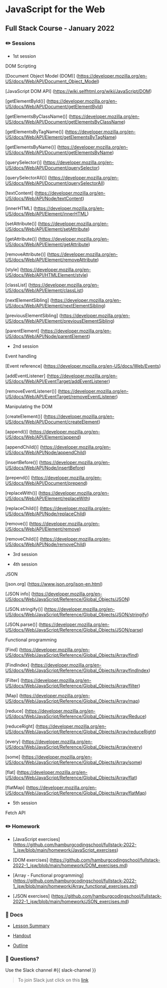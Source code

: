 # JavaScript for the Web
## Full Stack Course - January 2022

### ✏️ Sessions

- 1st session

DOM Scripting

[Document Object Model (DOM)] (https://developer.mozilla.org/en-US/docs/Web/API/Document_Object_Model)

[JavaScript DOM API] (https://wiki.selfhtml.org/wiki/JavaScript/DOM)


[getElementById()] (https://developer.mozilla.org/en-US/docs/Web/API/Document/getElementById)

[getElementsByClassName()] (https://developer.mozilla.org/en-US/docs/Web/API/Document/getElementsByClassName)

[getElementsByTagName()] (https://developer.mozilla.org/en-US/docs/Web/API/Element/getElementsByTagName)

[getElementsByName()] (https://developer.mozilla.org/en-US/docs/Web/API/Document/getElementsByName)


[querySelector()] (https://developer.mozilla.org/en-US/docs/Web/API/Document/querySelector)

[querySelectorAll()] (https://developer.mozilla.org/en-US/docs/Web/API/Document/querySelectorAll)


[textContent] (https://developer.mozilla.org/en-US/docs/Web/API/Node/textContent)

[innerHTML] (https://developer.mozilla.org/en-US/docs/Web/API/Element/innerHTML)

[setAttribute()] (https://developer.mozilla.org/en-US/docs/Web/API/Element/setAttribute)

[getAttribute()] (https://developer.mozilla.org/en-US/docs/Web/API/Element/getAttribute)

[removeAttribute()] (https://developer.mozilla.org/en-US/docs/Web/API/Element/removeAttribute)


[style] (https://developer.mozilla.org/en-US/docs/Web/API/HTMLElement/style)

[classList] (https://developer.mozilla.org/en-US/docs/Web/API/Element/classList)


[nextElementSibling] (https://developer.mozilla.org/en-US/docs/Web/API/Element/nextElementSibling)

[previousElementSibling] (https://developer.mozilla.org/en-US/docs/Web/API/Element/previousElementSibling)

[parentElement] (https://developer.mozilla.org/en-US/docs/Web/API/Node/parentElement)


- 2nd session

Event handling

[Event reference] (https://developer.mozilla.org/en-US/docs/Web/Events)

[addEventListener] (https://developer.mozilla.org/en-US/docs/Web/API/EventTarget/addEventListener)

[removeEventListener()] (https://developer.mozilla.org/en-US/docs/Web/API/EventTarget/removeEventListener)


Manipulating the DOM

[createElement()] (https://developer.mozilla.org/en-US/docs/Web/API/Document/createElement)



[append()] (https://developer.mozilla.org/en-US/docs/Web/API/Element/append)

[appendChild()] (https://developer.mozilla.org/en-US/docs/Web/API/Node/appendChild)

[insertBefore()] (https://developer.mozilla.org/en-US/docs/Web/API/Node/insertBefore)

[prepend()] (https://developer.mozilla.org/en-US/docs/Web/API/Document/prepend)

[replaceWith()] (https://developer.mozilla.org/en-US/docs/Web/API/Element/replaceWith)

[replaceChild()] (https://developer.mozilla.org/en-US/docs/Web/API/Node/replaceChild)

[remove()] (https://developer.mozilla.org/en-US/docs/Web/API/Element/remove)

[removeChild()] (https://developer.mozilla.org/en-US/docs/Web/API/Node/removeChild)

- 3rd session

- 4th session

JSON

[json.org] (https://www.json.org/json-en.html)

[JSON info] (https://developer.mozilla.org/en-US/docs/Web/JavaScript/Reference/Global_Objects/JSON)

[JSON.stringify()] (https://developer.mozilla.org/en-US/docs/Web/JavaScript/Reference/Global_Objects/JSON/stringify)

[JSON.parse()] (https://developer.mozilla.org/en-US/docs/Web/JavaScript/Reference/Global_Objects/JSON/parse)


Functional programming

[Find] (https://developer.mozilla.org/en-US/docs/Web/JavaScript/Reference/Global_Objects/Array/find)

[FindIndex] (https://developer.mozilla.org/en-US/docs/Web/JavaScript/Reference/Global_Objects/Array/findIndex)

[Filter] (https://developer.mozilla.org/en-US/docs/Web/JavaScript/Reference/Global_Objects/Array/filter)

[Map] (https://developer.mozilla.org/en-US/docs/Web/JavaScript/Reference/Global_Objects/Array/map)

[reduce] (https://developer.mozilla.org/en-US/docs/Web/JavaScript/Reference/Global_Objects/Array/Reduce)

[reduceRight] (https://developer.mozilla.org/en-US/docs/Web/JavaScript/Reference/Global_Objects/Array/reduceRight)

[every] (https://developer.mozilla.org/en-US/docs/Web/JavaScript/Reference/Global_Objects/Array/every)

[some] (https://developer.mozilla.org/en-US/docs/Web/JavaScript/Reference/Global_Objects/Array/some)

[flat] (https://developer.mozilla.org/en-US/docs/Web/JavaScript/Reference/Global_Objects/Array/flat)

[flatMap] (https://developer.mozilla.org/en-US/docs/Web/JavaScript/Reference/Global_Objects/Array/flatMap)


- 5th session

Fetch API


### ✏️ Homework

- [JavaScript exercises] (https://github.com/hamburgcodingschool/fullstack-2022-1_jsw/blob/main/homework/JavaScript_exercises)

- [DOM exercises] (https://github.com/hamburgcodingschool/fullstack-2022-1_jsw/blob/main/homework/DOM_exercises.md)

- [Array - Functional programming] (https://github.com/hamburgcodingschool/fullstack-2022-1_jsw/blob/main/homework/Array_functional_exercises.md)

- [JSON exercises] (https://github.com/hamburgcodingschool/fullstack-2022-1_jsw/blob/main/homework/JSON_exercises.md)



### 📄 Docs

- [Lesson Summary](https://...)

- [Handout](https://...)

- [Outline](https://...)


### 🤔 Questions?

Use the Slack channel #{{ slack-channel }}

> To join Slack just click on this [link](https://hamburgcodingschool.slack.com/join/shared_invite/enQtMjczNDI3OTE4NzIwLTE2ZmNkNDk5YTg3MDFlOTY2ZmU2YzU5YTU4MTNhNDg4MTRhNTMwYzFiNTdlOTdhYzllYzg5YmVkYzljNWExY2U#/)
